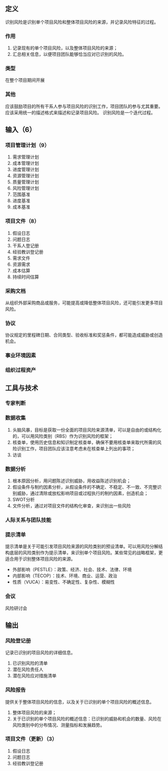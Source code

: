 ## 定义
识别风险是识别单个项目风险和整体项目风险的来源，并记录风险特征的过程。
### 作用
1. 记录现有的单个项目风险，以及整体项目风险的来源；
2. 汇总相关信息，以便项目团队能够恰当应对已识别的风险。
### 类型
在整个项目期间开展
### 其他
应该鼓励项目的所有干系人参与项目风险的识别工作，项目团队的参与尤其重要。
应该采用统一的描述格式来描述和记录项目风险。
识别风险是一个迭代过程。
## 输入（6）
### 项目管理计划（9）
1. 需求管理计划
2. 成本管理计划
3. 进度管理计划
4. 资源管理计划
5. 质量管理计划
6. 风险管理计划
7. 范围基准
8. 进度基准
9. 成本基准
### 项目文件（8）
1. 假设日志
2. 问题日志
3. 干系人登记册
4. 经验教训登记册
5. 需求文件
6. 资源需求
7. 成本估算
8. 持续时间估算
### 采购文档
从组织外部采购商品或服务，可能提高或降低整体项目风险，还可能引发更多项目风险。
### 协议
协议规定的里程碑日期、合同类型、验收标准和奖惩条件，都可能造成威胁或创造机会。
### 事业环境因素
### 组织过程资产
## 工具与技术
### 专家判断
### 数据收集
1. 头脑风暴，目标是获取一份全面的项目风险来源清单，可以是自由的或结构化的，可以用风险类别（RBS）作为识别风险的框架；
2. 核查单，使用历史信息和知识制定核查单，确保不要用核查单来取代所需的风险识别工作，项目团队应该注意考虑未在核查单上列出的事项；
3. 访谈
### 数据分析
1. 根本原因分析，用问题陈述识别威胁，用收益陈述识别机会；
2. 假设条件与制约因素分析，从假设条件的不确定、不稳定、不一致、不完整识别威胁，通过清除或放松影响项目或过程执行的制约因素，创造机会；
3. SWOT分析
4. 文件分析，通过对项目文件的结构化审查，来识别出一些风险
### 人际关系与团队技能
### 提示清单
提示清单是关于可能引发项目风险来源的风险类别的预设清单。可以用风险分解结构底层的风险类别作为提示清单，来识别单个项目风险。某些常见的战略框架，更适合用于识别整体项目风险的来源。
- 外部影响（PESTLE）：政策、经济、社会、技术、法律、环境
- 内部影响（TECOP）：技术、环境、商业、运营、政治
- 性质（VUCA）：易变性、不确定性、复杂性、模糊性
### 会议
风险研讨会
## 输出
### 风险登记册
记录已识别的项目风险的详细信息。
1. 已识别风险的清单
2. 潜在风险责任人
3. 潜在风险应对措施清单
### 风险报告
提供关于整体项目风险的信息，以及关于已识别的单个项目风险的概述信息。
1. 整体项目风险的来源；
2. 关于已识别的单个项目风险的概述信息：已识别的威胁和机会的数量、风险在风险类别中的分布情况、测量指标和发展趋势。
### 项目文件（更新）（3）
1. 假设日志
2. 问题日志
3. 经验教训登记册